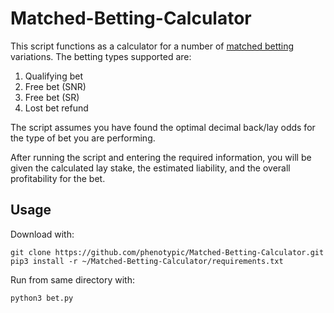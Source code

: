 # Matched-Betting-Calculator

This script functions as a calculator for a number of [matched betting](https://en.wikipedia.org/wiki/Matched_betting) variations. The betting types supported are:

1. Qualifying bet
2. Free bet (SNR)
3. Free bet (SR)
4. Lost bet refund

The script assumes you have found the optimal decimal back/lay odds for the type of bet you are performing.

After running the script and entering the required information, you will be given the calculated lay stake, the estimated liability, and the overall profitability for the bet.

## Usage

Download with:
```
git clone https://github.com/phenotypic/Matched-Betting-Calculator.git
pip3 install -r ~/Matched-Betting-Calculator/requirements.txt
```

Run from same directory with:
```
python3 bet.py
```


